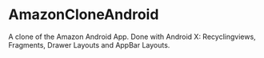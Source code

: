 # AmazonCloneAndroid

A clone of the Amazon Android App.
Done with Android X: Recyclingviews, Fragments, Drawer Layouts and  AppBar Layouts.
